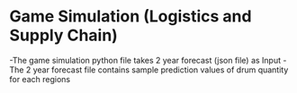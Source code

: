 # Game Simulation (Logistics and Supply Chain)
-The game simulation python file takes 2 year forecast (json file) as Input
-The 2 year forecast file contains sample prediction values of drum quantity for each regions
